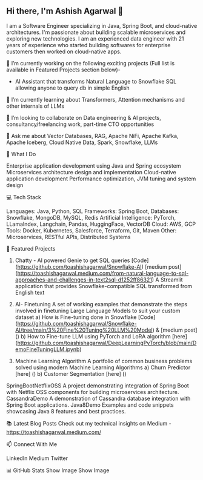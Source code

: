 ## Hi there, I'm Ashish Agarwal 👋

<!--
**toashishagarwal/toashishagarwal** is a ✨ _special_ ✨ repository because its `README.md` (this file) appears on your GitHub profile.

Here are some ideas to get you started:

- 🔭 I’m currently working on ...
- 🌱 I’m currently learning ...
- 👯 I’m looking to collaborate on ...
- 🤔 I’m looking for help with ...
- 💬 Ask me about ...
- 📫 How to reach me: ...
- 😄 Pronouns: ...
- ⚡ Fun fact: ...
-->

I am a Software Engineer specializing in Java, Spring Boot, and cloud-native architectures. I'm passionate about building scalable microservices and exploring new technologies.
I am an experienced data engineer with 21 years of experience who started building softwares for enterprise customers then worked on cloud-native apps. 

🔭 I’m currently working on the following exciting projects (Full list is available in Featured Projects section below)-
- AI Assistant that transforms Natural Language to Snowflake SQL allowing anyone to query db in simple English

🌱 I’m currently learning about Transformers, Attention mechanisms and other internals of LLMs

👯 I’m looking to collaborate on Data engineering & AI projects, consultancy/freelancing work, part-time CTO opportunities

💬 Ask me about Vector Databases, RAG, Apache NiFi, Apache Kafka, Apache Iceberg, Cloud Native Data, Spark, Snowflake, LLMs

🔭 What I Do

Enterprise application development using Java and Spring ecosystem
Microservices architecture design and implementation
Cloud-native application development
Performance optimization, JVM tuning and system design

💻 Tech Stack

Languages: Java, Python, SQL
Frameworks: Spring Boot, 
Databases: Snowflake, MongoDB, MySQL, Redis
Artificial Intelligence: PyTorch, LLamaIndex, Langchain, Pandas, HuggingFace, VectorDB
Cloud: AWS, GCP
Tools: Docker, Kubernetes, Salesforce, Terraform, Git, Maven
Other: Microservices, RESTful APIs, Distributed Systems

🌱 Featured Projects
1. Chatty - AI powered Genie to get SQL queries [Code] (https://github.com/toashishagarwal/Snowflake-AI)  [medium post] (https://toashishagarwal.medium.com/from-natural-language-to-sql-approaches-and-challenges-in-text2sql-d1252ff86321)
A Streamlit application that provides Snowflake-compatible SQL transformed from English text

2. AI- Finetuning
A set of working examples that demonstrate the steps involved in finetuning Large Language Models to suit your custom dataset
a) How is Fine-tuning done in Snowflake [Code] (https://github.com/toashishagarwal/Snowflake-AI/tree/main/3%20Fine%20Tuning%20LLM%20Model) & [medium post] ()
b) How to Fine-tune LLM using PyTorch and LoRA algorithm [here] (https://github.com/toashishagarwal/DeepLearningPyTorch/blob/main/DemoFineTuningLLM.ipynb)

4. Machine Learning Algorithm
A portfolio of common business problems solved using modern Machine Learning Algorithms
a) Churn Predictor [here] ()
b) Customer Segmentation [here] ()


SpringBootNetflixOSS
A project demonstrating integration of Spring Boot with Netflix OSS components for building microservices architecture.
CassandraDemo
A demonstration of Cassandra database integration with Spring Boot applications.
Java8Demo
Examples and code snippets showcasing Java 8 features and best practices.

📚 Latest Blog Posts
Check out my technical insights on Medium - https://toashishagarwal.medium.com/

📫 Connect With Me

LinkedIn
Medium
Twitter

📊 GitHub Stats
Show Image
Show Image
